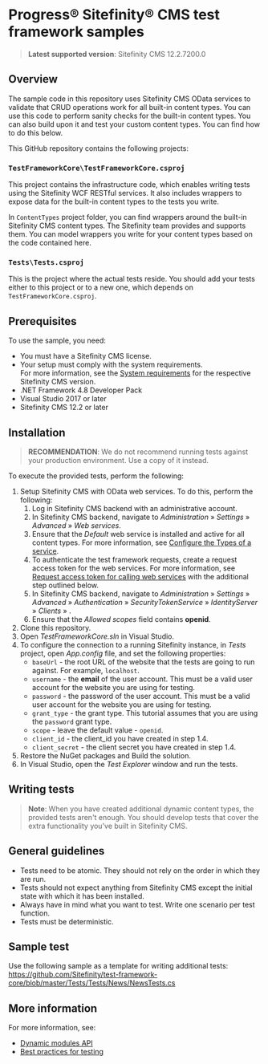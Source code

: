 Progress® Sitefinity® CMS test framework samples
================================================

>**Latest supported version**: Sitefinity CMS 12.2.7200.0

## Overview

The sample code in this repository uses Sitefinity CMS OData services to validate that CRUD operations work for all built-in content types. You can use this code to perform sanity checks for the built-in content types. You can also build upon it and test your custom content types. You can find how to do this below.

This GitHub repository contains the following projects:

### `TestFrameworkCore\TestFrameworkCore.csproj`

This project contains the infrastructure code, which enables writing tests using the Sitefinity WCF RESTful services. It also includes wrappers to expose data for the built-in content types to the tests you write.

In `ContentTypes` project folder, you can find wrappers around the built-in Sitefinity CMS content types. The Sitefinity team provides and supports them. You can model wrappers you write for your content types based on the code contained here.

### `Tests\Tests.csproj`

This is the project where the actual tests reside. You should add your tests either to this project or to a new one, which depends on `TestFrameworkCore.csproj`.

## Prerequisites

To use the sample, you need:

* You must have a Sitefinity CMS license.
* Your setup must comply with the system requirements.  
 For more information, see the [System requirements](https://docs.sitefinity.com/system-requirements) for the respective Sitefinity CMS version.
* .NET Framework 4.8 Developer Pack
* Visual Studio 2017 or later
* Sitefinity CMS 12.2 or later

## Installation

>**RECOMMENDATION**: We do not recommend running tests against your production environment. Use a copy of it instead.

To execute the provided tests, perform the following:

1. Setup Sitefinity CMS with OData web services. To do this, perform the following:
   1. Log in Sitefinity CMS backend with an administrative account.
   2. In Sitefinity CMS backend, navigate to _Administration_ » _Settings_ » _Advanced_ » _Web services_.
   3. Ensure that the _Default_ web service is installed and active for all content types. For more information, see [Configure the Types of a service](https://www.progress.com/documentation/sitefinity-cms/configure-the-types).
   4. To authenticate the test framework requests, create a request access token for the web services. For more information, see [Request access token for calling web services](https://www.progress.com/documentation/sitefinity-cms/request-access-token-for-calling-web-services) with the additional step outlined below.
   5. In Sitefinity CMS backend, navigate to _Administration_ » _Settings_ » _Advanced_ » _Authentication_ » _SecurityTokenService_ »  _IdentityServer_ » _Clients_ » <The client you have just created>. 
   6. Ensure that the _Allowed scopes_ field contains **openid**.
2. Clone this repository.
3. Open _TestFrameworkCore.sln_ in Visual Studio.
4. To configure the connection to a running Sitefinity instance, in _Tests_ project, open _App.config_ file, and set the following properties:
   * `baseUrl` - the root URL of the website that the tests are going to run against. For example, `localhost`.
   * `username` - the **email** of the user account. This must be a valid user account for the website you are using for testing.
   * `password` - the password of the user account. This must be a valid user account for the website you are using for testing.
   * `grant_type` - the grant type. This tutorial assumes that you are using the `password` grant type.
   * `scope` - leave the default value - `openid`.
   * `client_id` - the client_id you have created in step 1.4.
   * `client_secret` - the client secret you have created in step 1.4.
5. Restore the NuGet packages and Build the solution.
6. In Visual Studio, open the _Test Explorer_ window and run the tests.

## Writing tests

>**Note**: When you have created additional dynamic content types, the provided tests aren't enough. You should develop tests that cover the extra functionality you've built in Sitefinity CMS.

## General guidelines

* Tests need to be atomic. They should not rely on the order in which they are run.
* Tests should not expect anything from Sitefinity CMS except the initial state with which it has been installed.
* Always have in mind what you want to test. Write one scenario per test function.
* Tests must be deterministic.

## Sample test

Use the following sample as a template for writing additional tests:
https://github.com/Sitefinity/test-framework-core/blob/master/Tests/Tests/News/NewsTests.cs


## More information

For more information, see:

* [Dynamic modules API](https://www.progress.com/documentation/sitefinity-cms/for-developers-dynamic-modules)
* [Best practices for testing](https://www.progress.com/documentation/sitefinity-cms/best-practices-testing)
